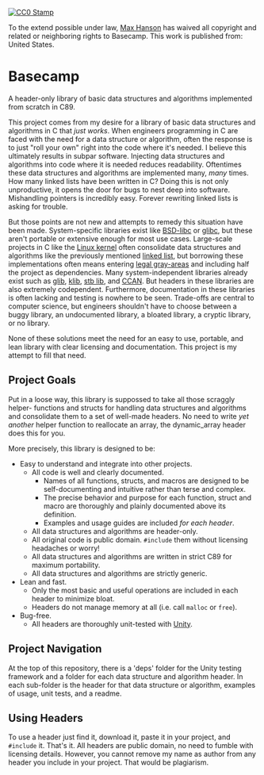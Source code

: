 [![CC0 Stamp](http://i.creativecommons.org/p/zero/1.0/88x31.png)](http://creativecommons.org/publicdomain/zero/1.0/)

To the extend possible under law, [Max Hanson](https://github.com/mmhanson/Basecamp) has waived all copyright and
related or neighboring rights to Basecamp. This work is published from: United
States.

# Basecamp
A header-only library of basic data structures and algorithms implemented from
scratch in C89.

This project comes from my desire for a library of basic data structures and
algorithms in C that *just works*. When engineers programming in C are faced
with the need for a data structure or algorithm, often the response is to just
"roll your own" right into the code where it's needed. I believe this ultimately
results in subpar software. Injecting data structures and algorithms into code
where it is needed reduces readability. Oftentimes these data structures and
algorithms are implemented many, *many* times. How many linked lists have been
written in C? Doing this is not only unproductive, it opens the door for bugs to
nest deep into software. Mishandling pointers is incredibly easy. Forever
rewriting linked lists is asking for trouble.

But those points are not new and attempts to remedy this situation have been
made. System-specific libraries exist like [BSD-libc](https://en.wikipedia.org/wiki/C_standard_library#BSD_libc) or [glibc](https://en.wikipedia.org/wiki/GNU_C_Library), but these aren't
portable or extensive enough for most use cases. Large-scale projects in C like
the [Linux kernel](https://en.wikipedia.org/wiki/Linux_kernel) often consolidate data structures and algorithms like the
previously mentioned [linked list](https://github.com/torvalds/linux/blob/master/include/linux/list.h), but borrowing these implementations often
means entering [legal gray-areas](https://en.wikipedia.org/wiki/Viral_license) and including half the project as dependencies.
Many system-independent libraries already exist such as [glib](https://github.com/GNOME/glib), [klib](https://github.com/attractivechaos/klib), [stb lib](https://github.com/nothings/stb),
and [CCAN](https://github.com/rustyrussell/ccan/). But headers in these libraries are also extremely codependent.
Furthermore, documentation in these libraries is often lacking and testing is
nowhere to be seen. Trade-offs are central to computer science, but engineers
shouldn't have to choose between a buggy library, an undocumented library, a
bloated library, a cryptic library, or no library.

None of these solutions meet the need for an easy to use, portable, and lean
library with clear licensing and documentation. This project is my attempt to
fill that need.


## Project Goals
Put in a loose way, this library is suppossed to take all those scraggly helper-
functions and structs for handling data structures and algorithms and
consolidate them to a set of well-made headers. No need to write *yet another*
helper function to reallocate an array, the dynamic_array header does this for
you.

More precisely, this library is designed to be:
  * Easy to understand and integrate into other projects. 
    * All code is well and clearly documented.
      * Names of all functions, structs, and macros are designed to be
        self-documenting and intuitive rather than terse and complex.
      * The precise behavior and purpose for each function, struct and macro
        are thoroughly and plainly documented above its definition.
      * Examples and usage guides are included *for each header*.
    * All data structures and algorithms are header-only.
    * All original code is public domain. `#include` them without licensing
      headaches or worry!
    * All data structures and algorithms are written in strict C89 for
      maximum portability.
    * All data structures and algorithms are strictly generic.
  * Lean and fast.
    * Only the most basic and useful operations are included in each header to
      minimize bloat.
    * Headers do not manage memory at all (i.e. call `malloc` or `free`).
  * Bug-free.
    * All headers are thoroughly unit-tested with [Unity](https://github.com/ThrowTheSwitch/Unity).

## Project Navigation
At the top of this repository, there is a 'deps' folder for the Unity testing
framework and a folder for each data structure and algorithm header. In each
sub-folder is the header for that data structure or algorithm, examples of
usage, unit tests, and a readme.

## Using Headers
To use a header just find it, download it, paste it in your project, and
`#include` it. That's it. All headers are public domain, no need to fumble with
licensing details. However, you cannot remove my name as author from any header
you include in your project. That would be plagiarism.
